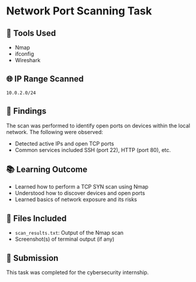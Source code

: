 # Network Port Scanning Task

## 🔧 Tools Used
- Nmap
- ifconfig
-  Wireshark

## 🌐 IP Range Scanned
`10.0.2.0/24`

## 📄 Findings
The scan was performed to identify open ports on devices within the local network. The following were observed:
- Detected active IPs and open TCP ports
- Common services included SSH (port 22), HTTP (port 80), etc.

## 📚 Learning Outcome
- Learned how to perform a TCP SYN scan using Nmap
- Understood how to discover devices and open ports
- Learned basics of network exposure and its risks

## 📁 Files Included
- `scan_results.txt`: Output of the Nmap scan
- Screenshot(s) of terminal output (if any)

## 🔗 Submission
This task was completed for the cybersecurity internship.
